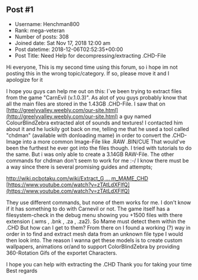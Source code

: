 ## Post #1
- Username: Henchman800
- Rank: mega-veteran
- Number of posts: 308
- Joined date: Sat Nov 17, 2018 12:00 am
- Post datetime: 2018-12-06T02:52:35+00:00
- Post Title: Need Help for decompressing/extracting .CHD-File

Hi everyone,
This is my second time using this forum, so i hope im not posting this in the wrong topic/category. If so, please move it and I apologize for it  

I hope you guys can help me out on this:
I´ve been trying to extract files from the game "CarnEvil (v.1.0.3)". As alot of you guys probably know that all the main files are stored in the 1.43GB .CHD-File. I saw that on [http://greelyvalley.weebly.com/our-site.html](http://greelyvalley.weebly.com/our-site.html) a guy named ColourBlindZebra extracted alot of sounds and textures! I contacted him about it and he luckily got back on me, telling me that he used a tool called "chdman" (available with donloading mame) in order to convert the .CHD-Image into a more common Image-File like .RAW .BIN/CUE
That would've been the furthest he ever got into the files though.
I tried with tutorials to do the same. But i was only able to create a 3.14GB RAW-File. The other commands for chdman don't seem to work for me :-/
I know there must be a way since there is several promising guides and attempts;

[http://wiki.pcbotaku.com/wiki/Extract_G ... m_MAME_CHD](http://wiki.pcbotaku.com/wiki/Extract_GD-ROM_files_from_MAME_CHD)
[https://www.youtube.com/watch?v=zTAtLdXFlfQ](https://www.youtube.com/watch?v=zTAtLdXFlfQ)

They use different commands, but none of them works for me.
I don't know if it has something to do with Carnevil or not.
The game itself has a filesystem-check in the debug menu showing you +1500 files with there extension (.wms , .bnk , .za , .za2). So Mame must detect them within the .CHD
But how can I get to them? From there on I found a working (?) way in order in to find and extract mesh data from an unknown file type I would then look into.
The reason I wanna get these models is to create custom wallpapers, animations or/and to support ColorBlindZebra by providing 360-Rotation Gifs of the exportet Characters.

I hope you can help with extracting the .CHD
Thank you for taking your time 
Best regards

